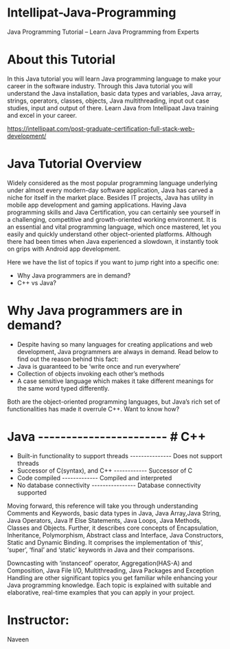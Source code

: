 # Intellipat-Java-Programming
Java Programming Tutorial – Learn Java Programming from Experts

# About this Tutorial
In this Java tutorial you will learn Java programming language to make your career in the software industry. Through this Java tutorial you will understand the Java installation, basic data types and variables, Java array, strings, operators, classes, objects, Java multithreading, input out case studies, input and output of there. Learn Java from Intellipaat Java training and excel in your career.

https://intellipaat.com/post-graduate-certification-full-stack-web-development/

# Java Tutorial Overview
Widely considered as the most popular programming language underlying under almost every modern-day software application, Java has carved a niche for itself in the market place. Besides IT projects, Java has utility in mobile app development and gaming applications. Having Java programming skills and Java Certification, you can certainly see yourself in a challenging, competitive and growth-oriented working environment. It is an essential and vital programming language, which once mastered, let you easily and quickly understand other object-oriented platforms. Although there had been times when Java experienced a slowdown, it instantly took on grips with Android app development.

Here we have the list of topics if you want to jump right into a specific one:
* Why Java programmers are in demand?
* C++ vs Java?

# Why Java programmers are in demand?
* Despite having so many languages for creating applications and web development, Java programmers are always in demand. Read below to find out the reason behind this fact:
* Java is guaranteed to be ‘write once and run everywhere’
* Collection of objects invoking each other’s methods
* A case sensitive language which makes it take different meanings for the same word typed differently.

Both are the object-oriented programming languages, but Java’s rich set of functionalities has made it overrule C++. Want to know how?

   # Java	                   -----------------------                                 # C++
* Built-in functionality to support threads ---------------     Does not support threads
* Successor of C(syntax), and C++	                 ------------       Successor of C
* Code compiled	                                 -------------         Compiled and interpreted
* No database connectivity	              ----------------                Database connectivity supported

Moving forward, this reference will take you through understanding Comments and Keywords, basic data types in Java, Java Array,Java String, Java Operators, Java If Else Statements, Java Loops, Java Methods, Classes and Objects. Further, it describes core concepts of Encapsulation, Inheritance, Polymorphism, Abstract class and Interface, Java Constructors, Static and Dynamic Binding. It comprises the implementation of ‘this’, ‘super’, ‘final’ and ‘static’ keywords in Java and their comparisons.

Downcasting with ‘instanceof’ operator, Aggregation(HAS-A) and Composition, Java File I/O, Multithreading, Java Packages and Exception Handling are other significant topics you get familiar while enhancing your Java programming knowledge. Each topic is explained with suitable and elaborative, real-time examples that you can apply in your project.


# Instructor:
Naveen
